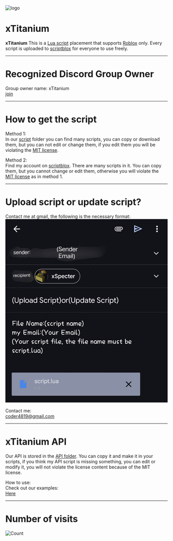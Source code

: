 ![logo](https://github.com/user-attachments/assets/ed930132-e36f-4710-939f-1986e2f35875)


# xTitanium

**xTitanium** This is a [Lua script](https://en.m.wikipedia.org/wiki/Lua) placement that supports [Roblox](https://en.m.wikipedia.org/wiki/Roblox) only. Every script is uploaded to [scriptblox](https://scriptblox.com) for everyone to use freely.

---

# Recognized Discord Group Owner
Group owner name: xTitanium  
[join](http://xSpecter.ct.ws)  

---

# How to get the script
Method 1:  
In our [script](/script) folder you can find many scripts, you can copy or download them, but you can not edit or change them, if you edit them you will be violating the [MIT license](/LICENSE).  
  
Method 2:  
Find my account on [scriptblox](https://scriptblox.com/u/Tektronix). There are many scripts in it. You can copy them, but you cannot change or edit them, otherwise you will violate the [MIT license](/LICENSE) as in method 1.  

---

# Upload script or update script?  
Contact me at gmail, the following is the necessary format:  
![screenshots](image/example.png)

Contact me:  
[coder4819@gmail.com](mailto:coder4819@gmail.com)

---

# xTitanium API  
Our API is stored in the [API folder](/API/script_api.lua). You can copy it and make it in your scripts, if you think my API script is missing something, you can edit or modify it, you will not violate the license content because of the MIT license.

How to use:  
Check out our examples:  
[Here](/API/script_examples.lua)

---

# Number of visits
![Count](https://count.kjchmc.cn/get/@xTitanium-minecraft-id102938475765748201?theme=minecraft)
